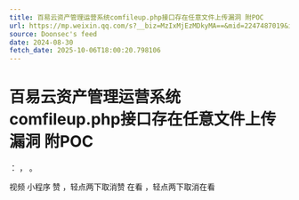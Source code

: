 ```yaml
---
title: 百易云资产管理运营系统comfileup.php接口存在任意文件上传漏洞 附POC
url: https://mp.weixin.qq.com/s?__biz=MzIxMjEzMDkyMA==&mid=2247487019&idx=1&sn=65164ab646daec6fd420eb119ea3a36f
source: Doonsec's feed
date: 2024-08-30
fetch_date: 2025-10-06T18:00:20.798106
---
```


# 百易云资产管理运营系统comfileup.php接口存在任意文件上传漏洞 附POC

：
，
。

视频
小程序
赞
，轻点两下取消赞
在看
，轻点两下取消在看
